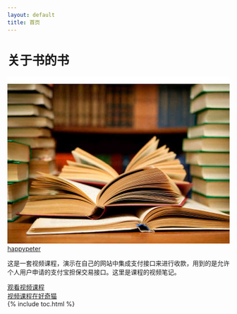 ```yaml
---
layout: default
title: 首页
---
```


<div class="index header">
  <div class="container">
    <h1 class="book-title">
      关于书的书
    </h1>
  </div>
</div>

<div class="container">
  <img class="book-cover" src="images/index/cover.jpg"/>
</div>

<section class='book'>
  <div class='book-author'>
    <a href="https://github.com/happypeter">happypeter</a>
  </div>
  <p class='book-description'>
    这是一套视频课程，演示在自己的网站中集成支付接口来进行收款，用到的是允许个人用户申请的支付宝担保交易接口。这里是课程的视频笔记。
  </p>
  <a href="http://haoqicat.com/happypeter/zhi-fu-bao-shou-kuan-ji-cheng/" class="read-btn">观看视频课程</a>
</div>
</div>
</section>
<div class="divider">
  <a href="http://haoqicat.com/happypeter/zhi-fu-bao-shou-kuan-ji-cheng/">视频课程在好奇猫</a>
</div>
</div>
{% include toc.html %}
